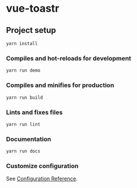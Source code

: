 # vue-toastr

## Project setup

```
yarn install
```

### Compiles and hot-reloads for development

```
yarn run demo
```

### Compiles and minifies for production

```
yarn run build
```

### Lints and fixes files

```
yarn run lint
```

### Documentation

```
yarn run docs
```

### Customize configuration

See [Configuration Reference](https://cli.vuejs.org/config/).
